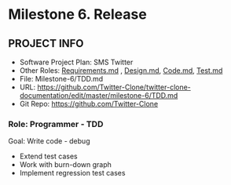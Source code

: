 # Milestone 6. Release

## PROJECT INFO

- Software Project Plan: SMS Twitter
- Other Roles: [Requirements.md](https://github.com/Twitter-Clone/twitter-clone-documentation/blob/master/milestone-6/Requirements.md) , [Design.md](https://github.com/Twitter-Clone/twitter-clone-documentation/blob/master/milestone-6/Design.md), [Code.md](https://github.com/Twitter-Clone/twitter-clone-documentation/blob/master/milestone-6/Code.md), [Test.md](https://github.com/Twitter-Clone/twitter-clone-documentation/blob/master/milestone-6/Test.md)
- File: Milestone-6/TDD.md
- URL: https://github.com/Twitter-Clone/twitter-clone-documentation/edit/master/milestone-6/TDD.md 
- Git Repo: https://github.com/Twitter-Clone

### Role: Programmer - TDD

Goal: Write code - debug

* Extend test cases
* Work with burn-down graph
* Implement regression test cases
